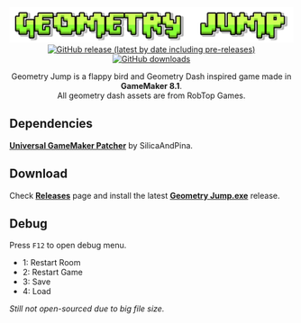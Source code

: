 <div align="center">
  <img src="images/title.png?raw=true">
  <br>
  <a href="https://github.com/Jed556/Geometry-Jump/releases"><img alt="GitHub release (latest by date including pre-releases)" src="https://img.shields.io/github/v/release/Jed556/Geometry-Jump?include_prereleases&color=4686ff&logo=github&logoColor=white&label=latest"></a>
  <a href="https://github.com/Jed556/Geometry-Jump/releases"><img alt="GitHub downloads" src="https://img.shields.io/github/downloads/Jed556/Geometry-Jump/total?label=downloads&logo=data:image/png;base64,iVBORw0KGgoAAAANSUhEUgAAABAAAAAQCAYAAAAf8/9hAAAACXBIWXMAAA7EAAAOxAGVKw4bAAAA2klEQVQ4jZ2SMWpCQRCGv5WHWKQIHsAj5Ah2IR7ByhvYpUiVxkqipPCE5gKKBB5Y+KXIIzzXWX3mh2FhZ/5vZ3YXAqkzdavumtiqs6g2MvfV2kvVaj+v7wWMChgE+4MmdxMQ7RVz14r/Dbirg7+Z1BHw2ERJT+oe2KeUvs4y6ntw8yUtLtAq6rqDeaPG/XWAlM0Z5KOzWZ2owwCybJk/c7M6VCf4+0XHhU5e1bfoZHWs1hVwInjflBLA6vrAnCrgADyrxwZGa83Va60vwCGpU2ADPNw4Ldc3MP8Bk60okvXOxJoAAAAASUVORK5CYII="></a>
</div>
</h1>

<p align="center">
  Geometry Jump is a flappy bird and Geometry Dash inspired game made in <strong>GameMaker 8.1</strong>.
  <br>
  All geometry dash assets are from RobTop Games.
</p>

## Dependencies
[**Universal GameMaker Patcher**](https://silica.codes/SilicaAndPina/UGP/releases) by SilicaAndPina.

## Download
Check [**Releases**](https://github.com/Jed556/Geometry-Jump/releases) page and install the latest [**Geometry Jump.exe**](https://github.com/Jed556/Geometry-Jump/releases) release.


## Debug
Press `F12` to open debug menu.
- 1: Restart Room
- 2: Restart Game
- 3: Save
- 4: Load

_Still not open-sourced due to big file size._
